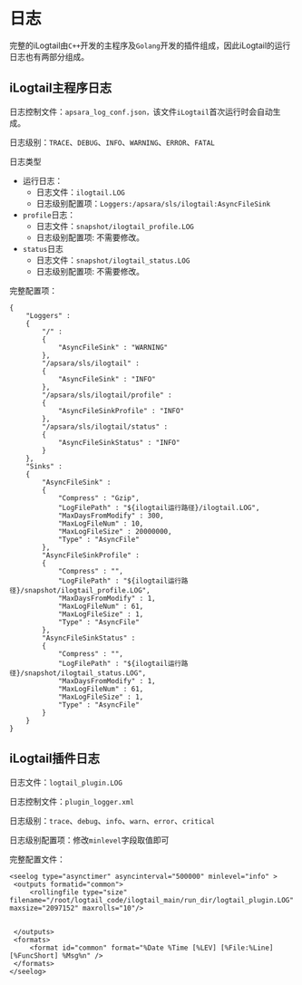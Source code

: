# 日志

完整的iLogtail由`C++`开发的主程序及`Golang`开发的插件组成，因此iLogtail的运行日志也有两部分组成。

## iLogtail主程序日志
日志控制文件：`apsara_log_conf.json，`该文件`iLogtail`首次运行时会自动生成。
  
日志级别：`TRACE`、`DEBUG`、`INFO`、`WARNING`、`ERROR`、`FATAL`
  
日志类型
* 运行日志：
  * 日志文件：`ilogtail.LOG`
  * 日志级别配置项：`Loggers:/apsara/sls/ilogtail:AsyncFileSink`
* `profile`日志：
  * 日志文件：`snapshot/ilogtail_profile.LOG`
  * 日志级别配置项: 不需要修改。
* `status`日志
  * 日志文件：`snapshot/ilogtail_status.LOG`
  * 日志级别配置项: 不需要修改。

完整配置项：
```
{
	"Loggers" :
	{
		"/" :
		{
			"AsyncFileSink" : "WARNING"
		},
		"/apsara/sls/ilogtail" :
		{
			"AsyncFileSink" : "INFO"
		},
		"/apsara/sls/ilogtail/profile" :
		{
			"AsyncFileSinkProfile" : "INFO"
		},
		"/apsara/sls/ilogtail/status" :
		{
			"AsyncFileSinkStatus" : "INFO"
		}
	},
	"Sinks" :
	{
		"AsyncFileSink" :
		{
			"Compress" : "Gzip",
			"LogFilePath" : "${ilogtail运行路径}/ilogtail.LOG",
			"MaxDaysFromModify" : 300,
			"MaxLogFileNum" : 10,
			"MaxLogFileSize" : 20000000,
			"Type" : "AsyncFile"
		},
		"AsyncFileSinkProfile" :
		{
			"Compress" : "",
			"LogFilePath" : "${ilogtail运行路径}/snapshot/ilogtail_profile.LOG",
			"MaxDaysFromModify" : 1,
			"MaxLogFileNum" : 61,
			"MaxLogFileSize" : 1,
			"Type" : "AsyncFile"
		},
		"AsyncFileSinkStatus" :
		{
			"Compress" : "",
			"LogFilePath" : "${ilogtail运行路径}/snapshot/ilogtail_status.LOG",
			"MaxDaysFromModify" : 1,
			"MaxLogFileNum" : 61,
			"MaxLogFileSize" : 1,
			"Type" : "AsyncFile"
		}
	}
}
```

## iLogtail插件日志
日志文件：`logtail_plugin.LOG`

日志控制文件：`plugin_logger.xml`

日志级别：`trace`、`debug`、`info`、`warn`、`error`、`critical`

日志级别配置项：修改`minlevel`字段取值即可

完整配置文件：
```
<seelog type="asynctimer" asyncinterval="500000" minlevel="info" >
 <outputs formatid="common">
	 <rollingfile type="size" filename="/root/logtail_code/ilogtail_main/run_dir/logtail_plugin.LOG" maxsize="2097152" maxrolls="10"/>


 </outputs>
 <formats>
	 <format id="common" format="%Date %Time [%LEV] [%File:%Line] [%FuncShort] %Msg%n" />
 </formats>
</seelog>
```
